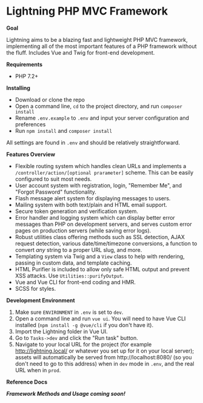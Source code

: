 # Lightning PHP MVC Framework

**Goal**

Lightning aims to be a blazing fast and lightweight PHP MVC framework, implementing all of the most important features of a PHP framework without the fluff. Includes Vue and Twig for front-end development.

**Requirements**

* PHP 7.2+

**Installing**

* Download or clone the repo
* Open a command line, `cd` to the project directory, and run `composer install`
* Rename `.env.example` to `.env` and input your server configuration and preferences
* Run `npm install` and `composer install`

All settings are found in `.env` and should be relatively straightforward.

**Features Overview**

* Flexible routing system which handles clean URLs and implements a `/controller/action/[optional prarameter]` scheme. This can be easily configured to suit most needs.
* User account system with registration, login, "Remember Me", and "Forgot Password" functionality.
* Flash message alert system for displaying messages to users.
* Mailing system with both text/plain and HTML email support.
* Secure token generation and verification system.
* Error handler and logging system which can display better error messages than PHP on development servers, and serves custom error pages on production servers (while saving error logs).
* Robust utilities class offering methods such as SSL detection, AJAX request detection, various date/time/timezone conversions, a function to convert *any* string to a proper URL slug, and more.
* Templating system via Twig and a `View` class to help with rendering, passing in custom data, and template caching.
* HTML Purifier is included to allow only safe HTML output and prevent XSS attacks. Use `Utilities::purifyOutput`.
* Vue and Vue CLI for front-end coding and HMR.
* SCSS for styles.

**Development Environment**

1. Make sure `ENVIRONMENT` in `.env` is set to `dev`.
2. Open a command line and run `vue ui`. You will need to have Vue CLI installed (`npm install -g @vue/cli` if you don't have it).
3. Import the Lightning folder in Vue UI.
4. Go to `Tasks->dev` and click the "Run task" button.
5. Navigate to your local URL for the project (for example http://lightning.local/ or whatever you set up for it on your local server); assets will automatically be served from http://localhost:8080/ (so you don't need to go to this address) when in `dev` mode in `.env`, and the real URL when in `prod`.


**Reference Docs**

***Framework Methods and Usage coming soon!***
